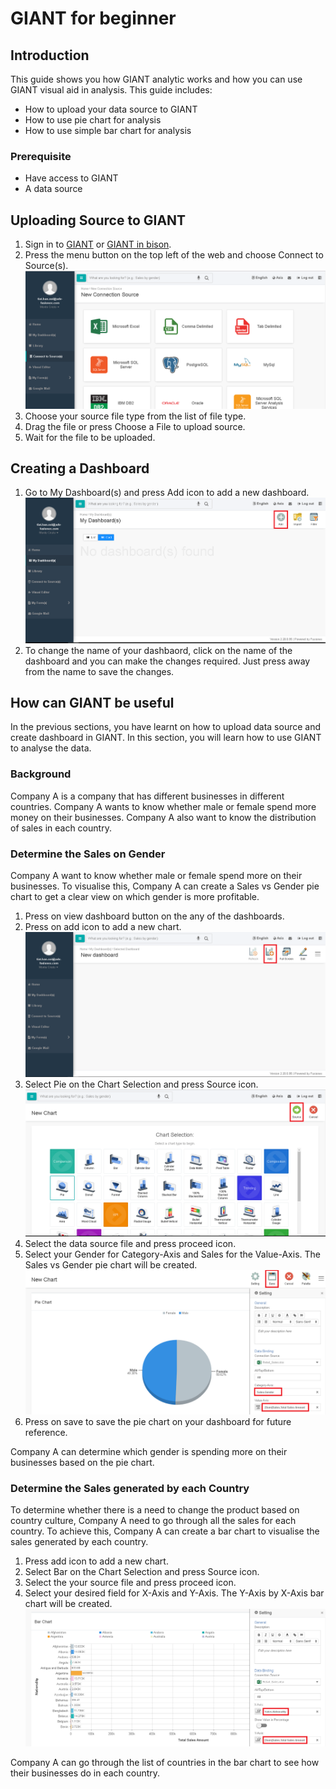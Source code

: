 # GIANT for beginner 

## Introduction
This guide shows you how GIANT analytic works and how you can use GIANT visual aid in analysis.
This guide includes:
- How to upload your data source to GIANT
- How to use pie chart for analysis
- How to use simple bar chart for analysis

### Prerequisite
* Have access to GIANT
* A data source

## Uploading Source to GIANT
1. Sign in to [GIANT](https://giant2016-csgb.fusionexsite.com/AnalyticsI) or [GIANT in bison](http://giant-bison.fusionexsite.com/Websites/Analytics). 
2. Press the menu button on the top left of the web and choose Connect to Source(s).
   ![Connect to Source](images/giant-for-beginner/connectToSource.png)
3. Choose your source file type from the list of file type.
3. Drag the file or press Choose a File to upload source. 
4. Wait for the file to be uploaded.

## Creating a Dashboard
1. Go to My Dashboard(s) and press Add icon to add a new dashboard.
 ![Create Dashboard](images/giant-for-beginner/createDashboard.png)
2. To change the name of your dashbaord, click on the name of the dashboard and you can make the changes required.
   Just press away from the name to save the changes.

## How can GIANT be useful

In the previous sections, you have learnt on how to upload data source and create dashboard in GIANT. In this section, you will learn how to use GIANT to analyse the data.

### Background

Company A is a company that has different businesses in different countries. Company A wants to know whether male or female spend more money on their businesses.  Company A also want to know the distribution of sales in each country. 

### Determine the Sales on Gender

Company A want to know whether male or female spend more on their businesses.  To visualise this, Company A can create a Sales vs Gender pie chart to get a clear view on which gender is more profitable.

1. Press on view dashboard button on the any of the dashboards.
2. Press on add icon to add a new chart.
 ![Create Chart](images/giant-for-beginner/addChart.png)
3. Select Pie on the Chart Selection and press Source icon.
 ![Select Chart](images/giant-for-beginner/chartSelection.png)
4. Select the data source file and press proceed icon.
5. Select your Gender for Category-Axis and Sales for the Value-Axis. The Sales vs Gender pie chart will be created.
 ![Create Pie Chart](images/giant-for-beginner/createPieChart.png)
6. Press on save to save the pie chart on your dashboard for future reference.

Company A can determine which gender is spending more on their businesses based on the pie chart.

### Determine the Sales generated by each Country

To determine whether there is a need to change the product based on country culture, Company A need to go through all the sales for each country. To achieve this, Company A can create a bar chart to visualise the sales generated by each country.
1. Press add icon to add a new chart.
2. Select Bar on the Chart Selection and press Source icon.
3. Select the your source file and press proceed icon.
4. Select your desired field for X-Axis and Y-Axis. The Y-Axis by X-Axis bar chart will be created.
 ![Create Bar Chart](images/giant-for-beginner/createBarChart.png)

Company A can go through the list of countries in the bar chart to see how their businesses do in each country.
